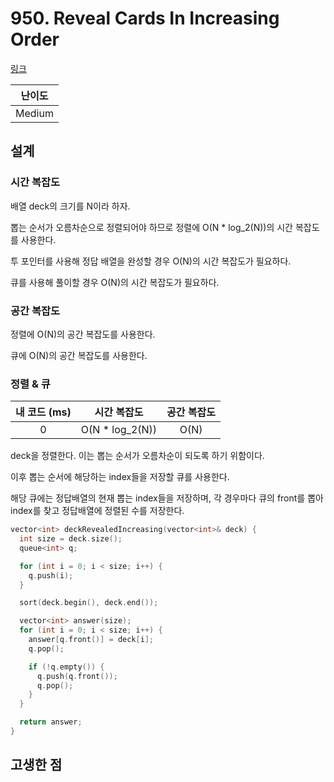 # 950. Reveal Cards In Increasing Order

[링크](https://leetcode.com/problems/reveal-cards-in-increasing-order/)

| 난이도 |
| :----: |
| Medium |

## 설계

### 시간 복잡도

배열 deck의 크기를 N이라 하자.

뽑는 순서가 오름차순으로 정렬되어야 하므로 정렬에 O(N \* log_2(N))의 시간 복잡도를 사용한다.

투 포인터를 사용해 정답 배열을 완성할 경우 O(N)의 시간 복잡도가 필요하다.

큐를 사용해 풀이할 경우 O(N)의 시간 복잡도가 필요하다.

### 공간 복잡도

정렬에 O(N)의 공간 복잡도를 사용한다.

큐에 O(N)의 공간 복잡도를 사용한다.

### 정렬 & 큐

| 내 코드 (ms) |   시간 복잡도    | 공간 복잡도 |
| :----------: | :--------------: | :---------: |
|      0       | O(N \* log_2(N)) |    O(N)     |

deck을 정렬한다. 이는 뽑는 순서가 오름차순이 되도록 하기 위함이다.

이후 뽑는 순서에 해당하는 index들을 저장할 큐를 사용한다.

해당 큐에는 정답배열의 현재 뽑는 index들을 저장하며, 각 경우마다 큐의 front를 뽑아 index를 찾고 정답배열에 정렬된 수를 저장한다.

```cpp
vector<int> deckRevealedIncreasing(vector<int>& deck) {
  int size = deck.size();
  queue<int> q;

  for (int i = 0; i < size; i++) {
    q.push(i);
  }

  sort(deck.begin(), deck.end());

  vector<int> answer(size);
  for (int i = 0; i < size; i++) {
    answer[q.front()] = deck[i];
    q.pop();

    if (!q.empty()) {
      q.push(q.front());
      q.pop();
    }
  }

  return answer;
}
```

## 고생한 점
